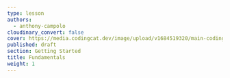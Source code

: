 ```yaml
---
type: lesson
authors:
  - anthony-campolo
cloudinary_convert: false
cover: https://media.codingcat.dev/image/upload/v1684519320/main-codingcatdev-photo/courses/solidjs-intro/fundamentals.png
published: draft
section: Getting Started
title: Fundamentals
weight: 1
---
```

